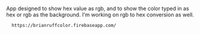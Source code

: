   App designed to show hex value as rgb, and to show the color typed in as hex or rgb as the background. I'm working on rgb to hex conversion as well.
  
      https://brianruffcolor.firebaseapp.com/
